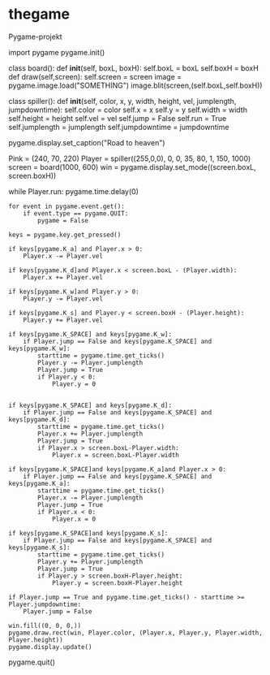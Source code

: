 # thegame
Pygame-projekt

import pygame
pygame.init()

class board():
    def __init__(self, boxL, boxH):
        self.boxL = boxL
        self.boxH = boxH
    def draw(self,screen):
        self.screen = screen
        image = pygame.image.load("SOMETHING")
        image.blit(screen,(self.boxL,self.boxH))

class spiller():
    def __init__(self, color, x, y, width, height, vel, jumplength, jumpdowntime):
        self.color = color
        self.x = x
        self.y = y
        self.width = width
        self.height = height
        self.vel = vel
        self.jump = False
        self.run = True
        self.jumplength = jumplength
        self.jumpdowntime = jumpdowntime

pygame.display.set_caption("Road to heaven")

Pink = (240, 70, 220)
Player = spiller((255,0,0), 0, 0, 35, 80, 1, 150, 1000)
screen = board(1000, 600)
win = pygame.display.set_mode((screen.boxL, screen.boxH))

while Player.run:
    pygame.time.delay(0)

    for event in pygame.event.get():
        if event.type == pygame.QUIT:
            pygame = False

    keys = pygame.key.get_pressed()

    if keys[pygame.K_a] and Player.x > 0:
        Player.x -= Player.vel

    if keys[pygame.K_d]and Player.x < screen.boxL - (Player.width):
        Player.x += Player.vel

    if keys[pygame.K_w]and Player.y > 0:
        Player.y -= Player.vel

    if keys[pygame.K_s] and Player.y < screen.boxH - (Player.height):
        Player.y += Player.vel

    if keys[pygame.K_SPACE] and keys[pygame.K_w]:
        if Player.jump == False and keys[pygame.K_SPACE] and keys[pygame.K_w]:
            starttime = pygame.time.get_ticks()
            Player.y -= Player.jumplength
            Player.jump = True
            if Player.y < 0:
                Player.y = 0


    if keys[pygame.K_SPACE] and keys[pygame.K_d]:
        if Player.jump == False and keys[pygame.K_SPACE] and keys[pygame.K_d]:
            starttime = pygame.time.get_ticks()
            Player.x += Player.jumplength
            Player.jump = True
            if Player.x > screen.boxL-Player.width:
                Player.x = screen.boxL-Player.width

    if keys[pygame.K_SPACE]and keys[pygame.K_a]and Player.x > 0:
        if Player.jump == False and keys[pygame.K_SPACE] and keys[pygame.K_a]:
            starttime = pygame.time.get_ticks()
            Player.x -= Player.jumplength
            Player.jump = True
            if Player.x < 0:
                Player.x = 0

    if keys[pygame.K_SPACE]and keys[pygame.K_s]:
        if Player.jump == False and keys[pygame.K_SPACE] and keys[pygame.K_s]:
            starttime = pygame.time.get_ticks()
            Player.y += Player.jumplength
            Player.jump = True
            if Player.y > screen.boxH-Player.height:
                Player.y = screen.boxH-Player.height

    if Player.jump == True and pygame.time.get_ticks() - starttime >= Player.jumpdowntime:
        Player.jump = False

    win.fill((0, 0, 0,))
    pygame.draw.rect(win, Player.color, (Player.x, Player.y, Player.width, Player.height))
    pygame.display.update()



pygame.quit()
